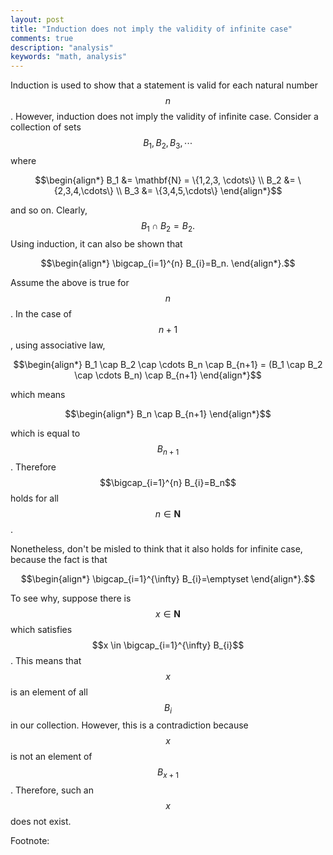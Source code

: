 ```yaml
---
layout: post
title: "Induction does not imply the validity of infinite case"
comments: true
description: "analysis"
keywords: "math, analysis"
---
```



Induction is used to show that a statement is valid for each natural number $$n$$. However, induction does not imply the validity of infinite case. Consider a collection of sets $$B_{1}, B_{2}, B_{3}, \cdots$$ where 

$$\begin{align*}
B_1 &= \mathbf{N} = \{1,2,3, \cdots\} \\
B_2 &= \{2,3,4,\cdots\} \\
B_3 &= \{3,4,5,\cdots\}
\end{align*}$$ 

and so on. Clearly, $$B_1 \cap B_2 = B_2.$$ Using induction, it can also be shown that 

$$\begin{align*}
\bigcap_{i=1}^{n} B_{i}=B_n.
\end{align*}.$$ 

Assume the above is true for $$n$$. In the case of $$n+1$$, using associative law, 

$$\begin{align*}
B_1 \cap B_2 \cap  \cdots B_n \cap B_{n+1} =  (B_1 \cap B_2 \cap  \cdots B_n) \cap B_{n+1}
\end{align*}$$ 

which means 

$$\begin{align*}
B_n \cap B_{n+1}
\end{align*}$$ 

which is equal to $$B_{n+1}$$. Therefore $$\bigcap_{i=1}^{n} B_{i}=B_n$$ holds for all $$n \in \mathbf{N}$$.

Nonetheless, don't be misled to think that it also holds for infinite case, because the fact is that

$$\begin{align*} 
\bigcap_{i=1}^{\infty} B_{i}=\emptyset
\end{align*}.$$ 

To see why, suppose there is $$x \in \mathbf{N}$$ which satisfies $$x \in \bigcap_{i=1}^{\infty} B_{i}$$. This means that $$x$$ is an element of all $$B_i$$ in our collection. However, this is a contradiction because $$x$$ is not an element of $$B_{x+1}$$. Therefore, such an $$x$$ does not exist.

Footnote:

[^1]: Inspired by [Understanding Analysis](https://www.amazon.com/Understanding-Analysis-Undergraduate-Texts-Mathematics/dp/1493927116).
